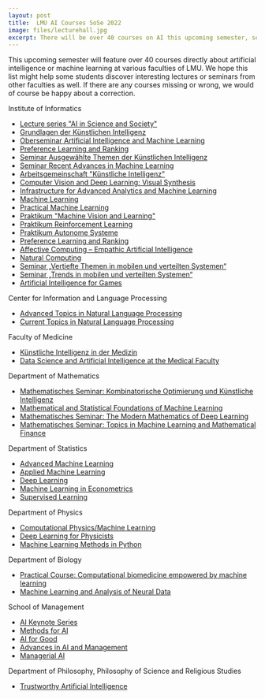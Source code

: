 ```yaml
---
layout: post
title:  LMU AI Courses SoSe 2022
image: files/lecturehall.jpg
excerpt: There will be over 40 courses on AI this upcoming semester, see here for a list.
---
```


This upcoming semester will feature over 40 courses directly about artificial intelligence or machine learning at various faculties of LMU. We hope this list might help some students discover interesting lectures or seminars from other faculties as well. If there are any courses missing or wrong, we would of course be happy about a correction.

Institute of Informatics
<ul>
<li>
<a href="https://www.kiml.ifi.lmu.de/studies-teaching/ringvorlesung/index.html">Lecture series "AI in Science and Society"</a>
</li>
<li>
<a href="https://lsf.verwaltung.uni-muenchen.de/qisserver/rds?state=verpublish&status=init&vmfile=no&publishid=923130&moduleCall=webInfo&publishConfFile=webInfo&publishSubDir=veranstaltung">Grundlagen der Künstlichen Intelligenz</a>
</li>
<li>
<a href="https://lsf.verwaltung.uni-muenchen.de/qisserver/rds?state=verpublish&status=init&vmfile=no&publishid=915582&moduleCall=webInfo&publishConfFile=webInfo&publishSubDir=veranstaltung">Oberseminar Artificial Intelligence and Machine Learning</a>
</li>
<li>
<a href="https://lsf.verwaltung.uni-muenchen.de/qisserver/rds?state=verpublish&status=init&vmfile=no&publishid=923128&moduleCall=webInfo&publishConfFile=webInfo&publishSubDir=veranstaltung">Preference Learning and Ranking</a>
</li>
<li>
<a href="https://lsf.verwaltung.uni-muenchen.de/qisserver/rds?state=verpublish&status=init&vmfile=no&publishid=923126&moduleCall=webInfo&publishConfFile=webInfo&publishSubDir=veranstaltung">Seminar Ausgewählte Themen der Künstlichen Intelligenz</a>
</li>
<li>
<a href="https://lsf.verwaltung.uni-muenchen.de/qisserver/rds?state=verpublish&status=init&vmfile=no&publishid=923127&moduleCall=webInfo&publishConfFile=webInfo&publishSubDir=veranstaltung">Seminar Recent Advances in Machine Learning</a>
</li>
<li>
<a href="https://lsf.verwaltung.uni-muenchen.de/qisserver/rds?state=verpublish&status=init&vmfile=no&publishid=922718&moduleCall=webInfo&publishConfFile=webInfo&publishSubDir=veranstaltung">Arbeitsgemeinschaft "Künstliche Intelligenz"</a>
</li>
<li>
<a href="https://lsf.verwaltung.uni-muenchen.de/qisserver/rds?state=verpublish&status=init&vmfile=no&publishid=924149&moduleCall=webInfo&publishConfFile=webInfo&publishSubDir=veranstaltung">Computer Vision and Deep Learning: Visual Synthesis</a>
</li>
<li>
<a href="https://lsf.verwaltung.uni-muenchen.de/qisserver/rds?state=verpublish&status=init&vmfile=no&publishid=922915&moduleCall=webInfo&publishConfFile=webInfo&publishSubDir=veranstaltung">Infrastructure for Advanced Analytics and Machine Learning</a>
</li>
<li>
<a href="https://lsf.verwaltung.uni-muenchen.de/qisserver/rds?state=verpublish&status=init&vmfile=no&publishid=919032&moduleCall=webInfo&publishConfFile=webInfo&publishSubDir=veranstaltung">Machine Learning</a>
</li>
<li>
<a href="https://lsf.verwaltung.uni-muenchen.de/qisserver/rds?state=verpublish&status=init&vmfile=no&publishid=922598&moduleCall=webInfo&publishConfFile=webInfo&publishSubDir=veranstaltung">Practical Machine Learning</a>
</li>
<li>
<a href="https://lsf.verwaltung.uni-muenchen.de/qisserver/rds?state=verpublish&status=init&vmfile=no&publishid=924150&moduleCall=webInfo&publishConfFile=webInfo&publishSubDir=veranstaltung">Praktikum "Machine Vision and Learning"</a>
</li>
<li>
<a href="https://lsf.verwaltung.uni-muenchen.de/qisserver/rds?state=verpublish&status=init&vmfile=no&publishid=922786&moduleCall=webInfo&publishConfFile=webInfo&publishSubDir=veranstaltung">Praktikum Reinforcement Learning</a>
</li>
<li>
<a href="https://lsf.verwaltung.uni-muenchen.de/qisserver/rds?state=verpublish&status=init&vmfile=no&publishid=912716&moduleCall=webInfo&publishConfFile=webInfo&publishSubDir=veranstaltung">Praktikum Autonome Systeme</a>
</li>
<li>
<a href="https://lsf.verwaltung.uni-muenchen.de/qisserver/rds?state=verpublish&status=init&vmfile=no&publishid=923128&moduleCall=webInfo&publishConfFile=webInfo&publishSubDir=veranstaltung">Preference Learning and Ranking</a>
</li>
<li>
<a href="http://www.mobile.ifi.lmu.de/lehrveranstaltungen/affective-computing-sose22/">Affective Computing – Empathic Artificial Intelligence</a>
</li>
<li>
<a href="http://www.mobile.ifi.lmu.de/lehrveranstaltungen/natural-computing/">Natural Computing</a>
</li>
<li>
<a href="http://www.mobile.ifi.lmu.de/lehrveranstaltungen/seminar-vertiefte-themen-in-mobilen-und-verteilten-systemen-sose22/">Seminar „Vertiefte Themen in mobilen und verteilten Systemen“</a>
</li>
<li>
<a href="http://www.mobile.ifi.lmu.de/lehrveranstaltungen/seminar-trends-in-mobilen-und-verteilten-systemen-sose22/">Seminar „Trends in mobilen und verteilten Systemen“</a>
</li>
<li>
<a href="https://lsf.verwaltung.uni-muenchen.de/qisserver/rds?state=verpublish&status=init&vmfile=no&publishid=922780&moduleCall=webInfo&publishConfFile=webInfo&publishSubDir=veranstaltung">Artificial Intelligence for Games</a>
</li>
</ul>
Center for Information and Language Processing
<ul>
<li>
<a href="https://lsf.verwaltung.uni-muenchen.de/qisserver/rds?state=verpublish&status=init&vmfile=no&publishid=910286&moduleCall=webInfo&publishConfFile=webInfo&publishSubDir=veranstaltung">Advanced Topics in Natural Language Processing</a>
</li>
<li>
<a href="https://lsf.verwaltung.uni-muenchen.de/qisserver/rds?state=verpublish&status=init&vmfile=no&publishid=912482&moduleCall=webInfo&publishConfFile=webInfo&publishSubDir=veranstaltung">Current Topics in Natural Language Processing</a>
</li>
</ul>
Faculty of Medicine
<ul>
<li>
<a href="https://lsf.verwaltung.uni-muenchen.de/qisserver/rds?state=verpublish&status=init&vmfile=no&publishid=913900&moduleCall=webInfo&publishConfFile=webInfo&publishSubDir=veranstaltung">Künstliche Intelligenz in der Medizin</a>
</li>
<li>
<a href="https://lsf.verwaltung.uni-muenchen.de/qisserver/rds?state=verpublish&status=init&vmfile=no&publishid=913978&moduleCall=webInfo&publishConfFile=webInfo&publishSubDir=veranstaltung">Data Science and Artificial Intelligence at the Medical Faculty</a>
</li>
</ul>
Department of Mathematics
<ul>
<li>
<a href="https://lsf.verwaltung.uni-muenchen.de/qisserver/rds?state=verpublish&status=init&vmfile=no&publishid=925050&moduleCall=webInfo&publishConfFile=webInfo&publishSubDir=veranstaltung">Mathematisches Seminar: Kombinatorische Optimierung und Künstliche Intelligenz</a>
</li>
<li>
<a href="https://lsf.verwaltung.uni-muenchen.de/qisserver/rds?state=verpublish&status=init&vmfile=no&publishid=924829&moduleCall=webInfo&publishConfFile=webInfo&publishSubDir=veranstaltung">Mathematical and Statistical Foundations of Machine Learning</a>
</li>
<li>
<a href="https://lsf.verwaltung.uni-muenchen.de/qisserver/rds?state=verpublish&status=init&vmfile=no&publishid=924751&moduleCall=webInfo&publishConfFile=webInfo&publishSubDir=veranstaltung">Mathematisches Seminar: The Modern Mathematics of Deep Learning</a>
</li>
<li>
<a href="https://lsf.verwaltung.uni-muenchen.de/qisserver/rds?state=verpublish&status=init&vmfile=no&publishid=925051&moduleCall=webInfo&publishConfFile=webInfo&publishSubDir=veranstaltung">Mathematisches Seminar: Topics in Machine Learning and Mathematical Finance</a>
</li>
</ul>
Department of Statistics
<ul>
<li>
<a href="https://lsf.verwaltung.uni-muenchen.de/qisserver/rds?state=verpublish&status=init&vmfile=no&publishid=925132&moduleCall=webInfo&publishConfFile=webInfo&publishSubDir=veranstaltung">Advanced Machine Learning</a>
</li>
<li>
<a href="https://lsf.verwaltung.uni-muenchen.de/qisserver/rds?state=verpublish&status=init&vmfile=no&publishid=925022&moduleCall=webInfo&publishConfFile=webInfo&publishSubDir=veranstaltung">Applied Machine Learning</a>
</li>
<li>
<a href="https://lsf.verwaltung.uni-muenchen.de/qisserver/rds?state=verpublish&status=init&vmfile=no&publishid=924940&moduleCall=webInfo&publishConfFile=webInfo&publishSubDir=veranstaltung">Deep Learning</a>
</li>
<li>
<a href="https://lsf.verwaltung.uni-muenchen.de/qisserver/rds?state=verpublish&status=init&vmfile=no&publishid=925019&moduleCall=webInfo&publishConfFile=webInfo&publishSubDir=veranstaltung">Machine Learning in Econometrics</a>
</li>
<li>
<a href="https://lsf.verwaltung.uni-muenchen.de/qisserver/rds?state=verpublish&status=init&vmfile=no&publishid=924936&moduleCall=webInfo&publishConfFile=webInfo&publishSubDir=veranstaltung">Supervised Learning</a>
</li>
</ul>
Department of Physics
<ul>
<li>
<a href="https://lsf.verwaltung.uni-muenchen.de/qisserver/rds?state=verpublish&status=init&vmfile=no&publishid=921830&moduleCall=webInfo&publishConfFile=webInfo&publishSubDir=veranstaltung">Computational Physics/Machine Learning</a>
</li>
<li>
<a href="https://lsf.verwaltung.uni-muenchen.de/qisserver/rds?state=verpublish&status=init&vmfile=no&publishid=924742&moduleCall=webInfo&publishConfFile=webInfo&publishSubDir=veranstaltung">Deep Learning for Physicists</a>
</li>
<li>
<a href="https://lsf.verwaltung.uni-muenchen.de/qisserver/rds?state=verpublish&status=init&vmfile=no&publishid=925604&moduleCall=webInfo&publishConfFile=webInfo&publishSubDir=veranstaltung">Machine Learning Methods in Python</a>
</li>
</ul>
Department of Biology
<ul>
<li>
<a href="https://lsf.verwaltung.uni-muenchen.de/qisserver/rds?state=verpublish&status=init&vmfile=no&publishid=919926&moduleCall=webInfo&publishConfFile=webInfo&publishSubDir=veranstaltung">Practical Course: Computational biomedicine empowered by machine learning</a>
</li>
<li>
<a href="https://lsf.verwaltung.uni-muenchen.de/qisserver/rds?state=verpublish&status=init&vmfile=no&publishid=916450&moduleCall=webInfo&publishConfFile=webInfo&publishSubDir=veranstaltung">Machine Learning and Analysis of Neural Data</a>
</li>
</ul>
School of Management
<ul>
<li>
<a href="https://www.ai.bwl.uni-muenchen.de/keynotes/index.html">AI Keynote Series</a>
</li>
<li>
<a href="https://lsf.verwaltung.uni-muenchen.de/qisserver/rds?state=verpublish&status=init&vmfile=no&publishid=963426&moduleCall=webInfo&publishConfFile=webInfo&publishSubDir=veranstaltung">Methods for AI</a>
</li>
<li>
<a href="https://lsf.verwaltung.uni-muenchen.de/qisserver/rds?state=verpublish&status=init&vmfile=no&publishid=963433&moduleCall=webInfo&publishConfFile=webInfo&publishSubDir=veranstaltung">AI for Good</a>
</li>
<li>
<a href="https://lsf.verwaltung.uni-muenchen.de/qisserver/rds?state=verpublish&status=init&vmfile=no&publishid=963468&moduleCall=webInfo&publishConfFile=webInfo&publishSubDir=veranstaltung">Advances in AI and Management</a>
</li>
<li>
<a href="https://lsf.verwaltung.uni-muenchen.de/qisserver/rds?state=verpublish&status=init&vmfile=no&publishid=963431&moduleCall=webInfo&publishConfFile=webInfo&publishSubDir=veranstaltung">Managerial AI</a>
</li>
</ul>
Department of Philosophy, Philosophy of Science and Religious Studies
<ul>
<li>
<a href="https://lsf.verwaltung.uni-muenchen.de/qisserver/rds?state=verpublish&status=init&vmfile=no&publishid=923885&moduleCall=webInfo&publishConfFile=webInfo&publishSubDir=veranstaltung">Trustworthy Artificial Intelligence</a>
</li>
</ul>